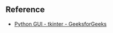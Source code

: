## Reference
* [Python GUI - tkinter - GeeksforGeeks](https://www.geeksforgeeks.org/python-gui-tkinter/)
